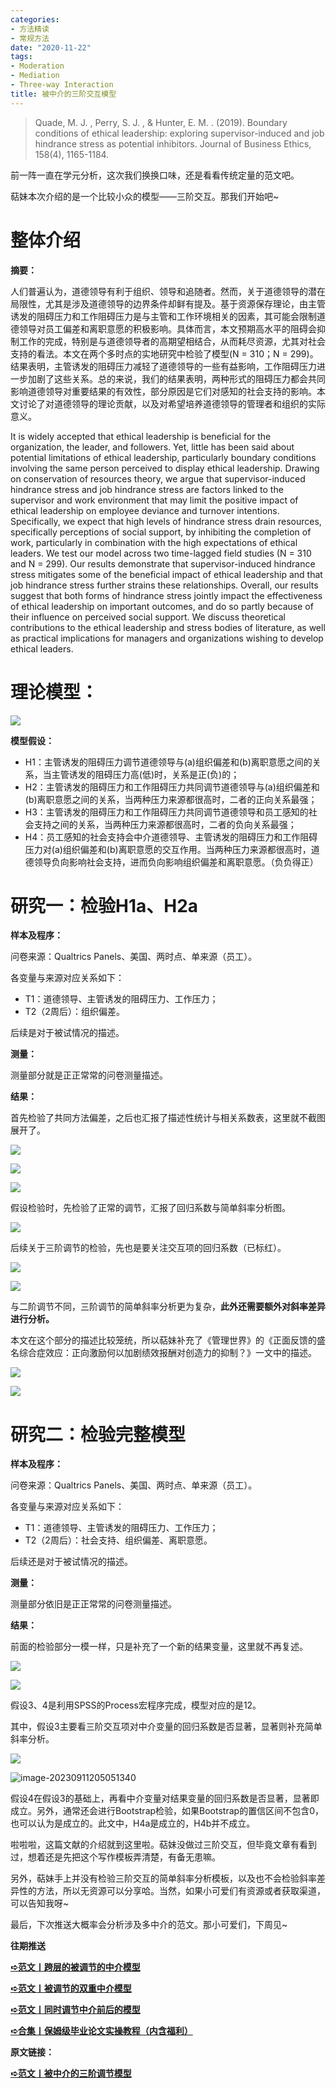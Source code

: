 ```yaml
---
categories:
- 方法精读
- 常规方法
date: "2020-11-22"
tags:
- Moderation
- Mediation
- Three-way Interaction
title: 被中介的三阶交互模型
---
```


>Quade, M. J. , Perry, S. J. , & Hunter, E. M. . (2019). Boundary conditions of ethical leadership: exploring supervisor-induced and job hindrance stress as potential inhibitors. Journal of Business Ethics, 158(4), 1165-1184.

<!--more-->

前一阵一直在学元分析，这次我们换换口味，还是看看传统定量的范文吧。

萜妹本次介绍的是一个比较小众的模型——三阶交互。那我们开始吧~

# **整体介绍**

**摘要：**

人们普遍认为，道德领导有利于组织、领导和追随者。然而，关于道德领导的潜在局限性，尤其是涉及道德领导的边界条件却鲜有提及。基于资源保存理论，由主管诱发的阻碍压力和工作阻碍压力是与主管和工作环境相关的因素，其可能会限制道德领导对员工偏差和离职意愿的积极影响。具体而言，本文预期高水平的阻碍会抑制工作的完成，特别是与道德领导者的高期望相结合，从而耗尽资源，尤其对社会支持的看法。本文在两个多时点的实地研究中检验了模型(N = 310；N = 299)。结果表明，主管诱发的阻碍压力减轻了道德领导的一些有益影响，工作阻碍压力进一步加剧了这些关系。总的来说，我们的结果表明，两种形式的阻碍压力都会共同影响道德领导对重要结果的有效性，部分原因是它们对感知的社会支持的影响。本文讨论了对道德领导的理论贡献，以及对希望培养道德领导的管理者和组织的实际意义。

It is widely accepted that ethical leadership is beneficial for the organization, the leader, and followers. Yet, little has been said about potential limitations of ethical leadership, particularly boundary conditions involving the same person perceived to display ethical leadership. Drawing on conservation of resources theory, we argue that supervisor-induced hindrance stress and job hindrance stress are factors linked to the supervisor and work environment that may limit the positive impact of ethical leadership on employee deviance and turnover intentions. Specifically, we expect that high levels of hindrance stress drain resources, specifically perceptions of social support, by inhibiting the completion of work, particularly in combination with the high expectations of ethical leaders. We test our model across two time-lagged field studies (N = 310 and N = 299). Our results demonstrate that supervisor-induced hindrance stress mitigates some of the beneficial impact of ethical leadership and that job hindrance stress further strains these relationships. Overall, our results suggest that both forms of hindrance stress jointly impact the effectiveness of ethical leadership on important outcomes, and do so partly because of their influence on perceived social support. We discuss theoretical contributions to the ethical leadership and stress bodies of literature, as well as practical implications for managers and organizations wishing to develop ethical leaders.

# **理论模型：**

![](https://tie-1315290370.cos.ap-beijing.myqcloud.com/TIE/31f2e8c09a98eeaa6ab008c348df44e8_1.png)

**模型假设：**

- H1：主管诱发的阻碍压力调节道德领导与(a)组织偏差和(b)离职意愿之间的关系，当主管诱发的阻碍压力高(低)时，关系是正(负)的；
- H2：主管诱发的阻碍压力和工作阻碍压力共同调节道德领导与(a)组织偏差和(b)离职意愿之间的关系，当两种压力来源都很高时，二者的正向关系最强；
- H3：主管诱发的阻碍压力和工作阻碍压力共同调节道德领导和员工感知的社会支持之间的关系，当两种压力来源都很高时，二者的负向关系最强；
- H4：员工感知的社会支持会中介道德领导、主管诱发的阻碍压力和工作阻碍压力对(a)组织偏差和(b)离职意愿的交互作用。当两种压力来源都很高时，道德领导负向影响社会支持，进而负向影响组织偏差和离职意愿。（负负得正）



# **研究一：检验H1a、H2a**

**样本及程序：**

问卷来源：Qualtrics Panels、美国、两时点、单来源（员工）。

各变量与来源对应关系如下：

- T1：道德领导、主管诱发的阻碍压力、工作压力；
- T2（2周后）：组织偏差。

后续是对于被试情况的描述。

**测量：**

测量部分就是正正常常的问卷测量描述。

**结果：**

首先检验了共同方法偏差，之后也汇报了描述性统计与相关系数表，这里就不截图展开了。

![](https://tie-1315290370.cos.ap-beijing.myqcloud.com/TIE/585c8347a075a8503a4e292842389259_2.png)

![](https://tie-1315290370.cos.ap-beijing.myqcloud.com/TIE/7afa62f7ccd61c1b57b814375488e320_3.png)

![](https://tie-1315290370.cos.ap-beijing.myqcloud.com/TIE/3507196a847696c78325242de55400f3_4.png)

假设检验时，先检验了正常的调节，汇报了回归系数与简单斜率分析图。

![](https://tie-1315290370.cos.ap-beijing.myqcloud.com/TIE/c871dc81c715e8a9579bd780dfee3394_6.png)

后续关于三阶调节的检验，先也是要关注交互项的回归系数（已标红）。

![](https://tie-1315290370.cos.ap-beijing.myqcloud.com/TIE/e39ac585c5316784ec84b909f4573f89_7.png)

![](https://tie-1315290370.cos.ap-beijing.myqcloud.com/TIE/729969513a1530e004599ecd1be36a24_8.png)

与二阶调节不同，三阶调节的简单斜率分析更为复杂，**此外还需要额外对斜率差异进行分析。**

本文在这个部分的描述比较笼统，所以萜妹补充了《管理世界》的《正面反馈的盛名综合症效应：正向激励何以加剧绩效报酬对创造力的抑制？》一文中的描述。

![](https://tie-1315290370.cos.ap-beijing.myqcloud.com/TIE/55a2547c26b1b4969e81472e94134c94_9.png)

![](https://tie-1315290370.cos.ap-beijing.myqcloud.com/TIE/e746d1d169f0b3bb20eb4e15e582e9aa_10.png)



# **研究二：检验完整模型**

**样本及程序：**

问卷来源：Qualtrics Panels、美国、两时点、单来源（员工）。

各变量与来源对应关系如下：

- T1：道德领导、主管诱发的阻碍压力、工作压力；
- T2（2周后）：社会支持、组织偏差、离职意愿。

后续还是对于被试情况的描述。

**测量：**

测量部分依旧是正正常常的问卷测量描述。

**结果：**

前面的检验部分一模一样，只是补充了一个新的结果变量，这里就不再复述。

![](https://tie-1315290370.cos.ap-beijing.myqcloud.com/TIE/83f399c7ea05cf1a03d6ebba647714a0_11.png)

![](https://tie-1315290370.cos.ap-beijing.myqcloud.com/TIE/20230911204944.png)

假设3、4是利用SPSS的Process宏程序完成，模型对应的是12。

其中，假设3主要看三阶交互项对中介变量的回归系数是否显著，显著则补充简单斜率分析。

![](https://tie-1315290370.cos.ap-beijing.myqcloud.com/TIE/dc1f490af539641d8fca72f5b38c1589_14.png)

![image-20230911205051340](https://tie-1315290370.cos.ap-beijing.myqcloud.com/TIE/202309112050396.png)

假设4在假设3的基础上，再看中介变量对结果变量的回归系数是否显著，显著即成立。另外，通常还会进行Bootstrap检验，如果Bootstrap的置信区间不包含0，也可以认为是成立的。此文中，H4a是成立的，H4b并不成立。

啦啦啦，这篇文献的介绍就到这里啦。萜妹没做过三阶交互，但毕竟文章有看到过，想着还是先把这个写作模板弄清楚，有备无患嘛。

另外，萜妹手上并没有检验三阶交互的简单斜率分析模板，以及也不会检验斜率差异性的方法，所以无资源可以分享哈。当然，如果小可爱们有资源或者获取渠道，可以告知我呀~

最后，下次推送大概率会分析涉及多中介的范文。那小可爱们，下周见~

**往期推送**

**[➪范文丨跨层的被调节的中介模型](https://mp.weixin.qq.com/s?__biz=MzIwMDk1OTM2OQ==&mid=2247485569&idx=1&sn=03215c7b4977e0a05d49276a8db8b84c&chksm=96f47c67a183f5718ce8e47076fc2dda7a74e04b873b4581e45f97dba1bacf98fe83cf60fa9c&token=63758417&lang=zh_CN&scene=21#wechat_redirect)**

**[➪范文丨被调节的双重中介模型](https://mp.weixin.qq.com/s?__biz=MzIwMDk1OTM2OQ==&mid=2247485713&idx=1&sn=ef4a2a2ffe951a42248d96fd6d970e43&chksm=96f47df7a183f4e172978aacd0fb7dc61ce498cd52997533350c2c15acc6486c0ef453493fff&token=993907874&lang=zh_CN&scene=21#wechat_redirect)**

**[➪范文丨同时调节中介前后的模型](https://mp.weixin.qq.com/s?__biz=MzIwMDk1OTM2OQ==&mid=2247485737&idx=1&sn=d4fceb03a0d0c4e827a43ee726307b42&chksm=96f47dcfa183f4d9bb2ed394d8ad0013c5da87d52068b105e9412ef9f074e37ab3e53e09a08d&token=698506762&lang=zh_CN#rd)**

**[➪合集丨保姆级毕业论文实操教程（内含福利）](https://mp.weixin.qq.com/s?__biz=MzIwMDk1OTM2OQ==&mid=2247485343&idx=1&sn=d99456fc386248f9ac26fdfddf5376c9&chksm=96f47379a183fa6f339773e5ae8442811954f233fb300afa67e3aef6f5c2bb36dbefc3c96bd2&token=491662985&lang=zh_CN&scene=21#wechat_redirect)**

**原文链接：**

**[➪范文丨被中介的三阶调节模型](https://mp.weixin.qq.com/s?__biz=MzIwMDk1OTM2OQ==&mid=2247485685&idx=1&sn=8105590f688682b7f9c0ceaab71ee384&chksm=96f47c13a183f50562c3eb769695172464a0d5da5939ef7b1be50b5901eea5e7f010864e0331&token=993907874&lang=zh_CN&scene=21#wechat_redirect)**
